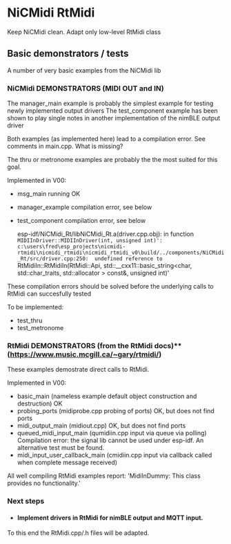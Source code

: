 # NiCMidi RtMidi
Keep NiCMidi clean. Adapt only low-level RtMidi class
 
 

## Basic demonstrators / tests

A number of very basic examples from the NiCMidi lib

### NiCMidi DEMONSTRATORS (MIDI OUT and IN)

The manager_main example is probably the simplest example for testing newly implemented output drivers
The test_component example has been shown to play single notes in another implementation of the nimBLE output driver

Both examples (as implemented here) lead to a compilation error. See comments in main.cpp.  What is missing?

The thru or metronome examples are probably the the most suited for this goal.

Implemented in V00: 

- msg_main         running OK
- manager_example  compilation error, see below
- test_component   compilation error, see below

    esp-idf/NiCMidi_Rt/libNiCMidi_Rt.a(driver.cpp.obj): in function `MIDIInDriver::MIDIInDriver(int, unsigned int)':
    c:\users\fred\esp_projects\nicmidi-rtmidi\nicmidi_rtmidi\nicmidi_rtmidi_v0\build/../components/NiCMidi_Rt/src/driver.cpp:250: 
    undefined reference to `RtMidiIn::RtMidiIn(RtMidi::Api, std::__cxx11::basic_string<char, std::char_traits<char>, std::allocator<char> > const&, unsigned int)'
 
These compilation errors should be solved before the underlying calls to RtMidi can succesfully tested

To be implemented:

- test_thru
- test_metronome  

 ### RtMidi DEMONSTRATORS (from the RtMidi docs)** (https://www.music.mcgill.ca/~gary/rtmidi/)  

These examples demostrate direct calls to RtMidi. 
 
Implemented in V00: 

- basic_main                       (nameless example default object construction and destruction)  OK
- probing_ports                    (midiprobe.cpp    probing of ports)                             OK, but does not find ports
- midi_output_main                 (midiout.cpp)                                                   OK, but does not find ports
- queued_midi_input_main           (qumidiin.cpp     input via queue via polling)   Compilation error: the signal lib cannot be used under esp-idf. An alternative test must be found.
- midi_input_user_callback_main    (cmidiin.cpp      input via callback called when complete message received)
 
 All well compiling RtMidi examples report: 'MidiInDummy: This class provides no functionality.'
 
 ### Next steps
 
 - #### Implement drivers in RtMidi for nimBLE output and MQTT input. 
 
 To this end the RtMidi.cpp/.h files will be adapted.  
       
   
   
        
  
   


